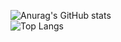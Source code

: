 ![Anurag's GitHub stats](https://github-readme-stats-maxsofar.vercel.app/api?username=maxsofar&count_private=true&&theme=synthwave)<br />
![Top Langs](https://github-readme-stats-maxsofar.vercel.app/api/top-langs/?username=maxsofar&langs_count=6&custom_title=Language%20Stats&card_width=495)

<!---
maxsofar/maxsofar is a ✨ special ✨ repository because its `README.md` (this file) appears on your GitHub profile.
You can click the Preview link to take a look at your changes.
--->
